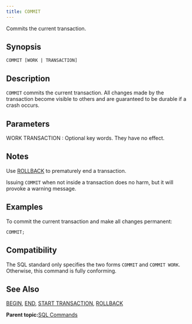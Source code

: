 ```yaml
---
title: COMMIT 
---
```


Commits the current transaction.

## <a id="section2"></a>Synopsis 

``` {#sql_command_synopsis}
COMMIT [WORK | TRANSACTION]
```

## <a id="section3"></a>Description 

`COMMIT` commits the current transaction. All changes made by the transaction become visible to others and are guaranteed to be durable if a crash occurs.

## <a id="section4"></a>Parameters 

WORK
TRANSACTION
:   Optional key words. They have no effect.

## <a id="section5"></a>Notes 

Use [ROLLBACK](ROLLBACK.html) to prematurely end a transaction.

Issuing `COMMIT` when not inside a transaction does no harm, but it will provoke a warning message.

## <a id="section6"></a>Examples 

To commit the current transaction and make all changes permanent:

```
COMMIT;
```

## <a id="section7"></a>Compatibility 

The SQL standard only specifies the two forms `COMMIT` and `COMMIT WORK`. Otherwise, this command is fully conforming.

## <a id="section8"></a>See Also 

[BEGIN](BEGIN.html), [END](END.html), [START TRANSACTION](START_TRANSACTION.html), [ROLLBACK](ROLLBACK.html)

**Parent topic:**[SQL Commands](../sql_commands/sql_ref.html)

